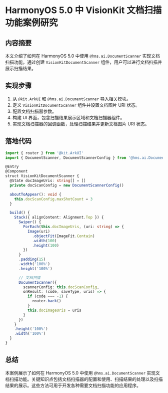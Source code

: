 # HarmonyOS 5.0 中 VisionKit 文档扫描功能案例研究

## 内容摘要
本文介绍了如何在 HarmonyOS 5.0 中使用 `@hms.ai.DocumentScanner` 实现文档扫描功能。通过创建 `VisionKitDocumentScanner` 组件，用户可以进行文档扫描并展示扫描结果。

## 实现步骤
1. 从 `@kit.ArkUI` 和 `@hms.ai.DocumentScanner` 导入相关模块。
2. 定义 `VisionKitDocumentScanner` 组件并设置文档图片 URI 状态。
3. 配置文档扫描器参数。
4. 构建 UI 界面，包含扫描结果展示区域和文档扫描器组件。
5. 实现文档扫描器的回调函数，处理扫描结果并更新文档图片 URI 状态。

## 落地代码
```typescript
import { router } from '@kit.ArkUI' 
import { DocumentScanner, DocumentScannerConfig } from '@hms.ai.DocumentScanner' 

@Entry 
@Component 
struct VisionKitDocumentScanner { 
  @State docImageUris: string[] = [] 
  private docScanConfig = new DocumentScannerConfig() 

  aboutToAppear(): void { 
    this.docScanConfig.maxShotCount = 3 
  } 

  build() { 
    Stack({ alignContent: Alignment.Top }) { 
      Swiper() { 
        ForEach(this.docImageUris, (uri: string) => { 
          Image(uri) 
            .objectFit(ImageFit.Contain) 
            .width(100) 
            .height(100) 
        }) 
      } 
      .padding(15) 
      .width('100%') 
      .height('100%') 

      // 文档扫描 
      DocumentScanner({ 
        scannerConfig: this.docScanConfig, 
        onResult: (code, saveType, uris) => { 
          if (code === -1) { 
            router.back() 
          } 
          this.docImageUris = uris 
        } 
      }) 
    } 
    .height('100%') 
    .width('100%') 
  } 
} 
```

## 总结
本案例展示了如何在 HarmonyOS 5.0 中使用 `@hms.ai.DocumentScanner` 实现文档扫描功能。关键知识点包括文档扫描器的配置和使用、扫描结果的处理以及扫描结果的展示。这些方法可用于开发各种需要文档扫描功能的应用程序。